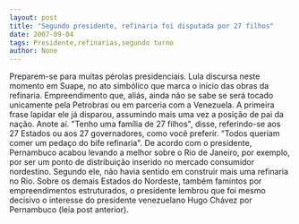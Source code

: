```yaml
---
layout: post
title: "Segundo presidente, refinaria foi disputada por 27 filhos"
date: 2007-09-04
tags: Presidente,refinarias,segundo turno
author: None
---
```

Preparem-se para muitas p&eacute;rolas presidenciais. Lula discursa neste momento em Suape, no ato simb&oacute;lico que marca o in&iacute;cio das obras da refinaria. Empreendimento que, ali&aacute;s, ainda n&atilde;o se sabe se ser&aacute; tocado unicamente pela Petrobras ou em parceria com a Venezuela.
A primeira frase lapidar ele j&aacute; disparou, assumindo mais uma vez a posi&ccedil;&atilde;o de pai da na&ccedil;&atilde;o. Anote a&iacute;. &quot;Tenho uma fam&iacute;lia de 27 filhos&quot;, disse, referindo-se aos 27 Estados ou aos 27 governadores, como voc&ecirc; preferir. &quot;Todos queriam comer um peda&ccedil;o do bife refinaria&quot;.
De acordo com o presidente, Pernambuco acabou levando a melhor sobre o Rio de Janeiro, por exemplo, por ser um ponto de distribui&ccedil;&atilde;o inserido no mercado consumidor nordestino. Segundo ele, n&atilde;o havia sentido em construir mais uma refinaria no Rio.
Sobre os demais Estados do Nordeste, tamb&eacute;m famintos por empreendimentos estruturados, o presidente lembrou que foi mesmo decisivo o interesse do presidente venezuelano Hugo Ch&aacute;vez por Pernambuco (leia post anterior). 